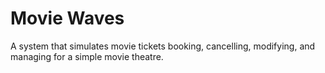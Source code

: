 # Movie Waves
 A system that simulates movie tickets booking, cancelling, modifying, and managing for a simple movie theatre.
